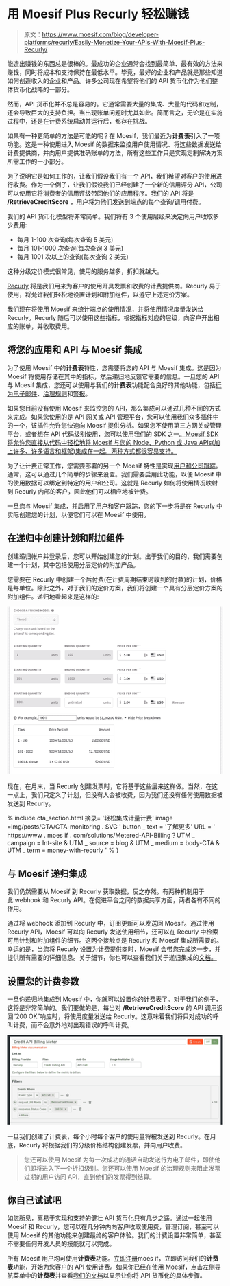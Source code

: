 # 用 Moesif Plus Recurly 轻松赚钱

> 原文：<https://www.moesif.com/blog/developer-platforms/recurly/Easily-Monetize-Your-APIs-With-Moesif-Plus-Recurly/>

能造出赚钱的东西总是很棒的。最成功的企业通常会找到最简单、最有效的方法来赚钱，同时将成本和支持保持在最低水平。毕竟，最好的企业和产品就是那些知道如何创造收入的企业和产品。许多公司现在希望将他们的 API 货币化作为他们整体货币化战略的一部分。

然而，API 货币化并不总是容易的。它通常需要大量的集成、大量的代码和定制，还会导致巨大的支持负担。当出现账单问题时尤其如此。简而言之，无论是在实施过程中，还是在计费系统启动并运行后，都存在挑战。

如果有一种更简单的方法是可能的呢？在 Moesif，我们最近为**计费表**引入了一项功能。这是一种使用进入 Moesif 的数据来监控用户使用情况、将这些数据发送给计费提供商，并向用户提供准确账单的方法，所有这些工作只是实现定制解决方案所需工作的一小部分。

为了说明它是如何工作的，让我们假设我们有一个 API，我们希望对客户的使用进行收费。作为一个例子，让我们假设我们已经创建了一个新的信用评分 API，公司可以使用它将消费者的信用评级带回他们的应用程序。我们的 API 将是 **/RetrieveCreditScore** ，用户将为他们发送到端点的每个查询/调用付费。

我们的 API 货币化模型将非常简单。我们将有 3 个使用层级来决定向用户收取多少费用:

*   每月 1-100 次查询(每次查询 5 美元)
*   每月 101-1000 次查询(每次查询 3 美元)
*   每月 1001 次以上的查询(每次查询 2 美元)

这种分级定价模式很常见，使用的服务越多，折扣就越大。

[Recurly](https://recurly.com/) 将是我们用来为客户的使用开具发票和收费的计费提供商。Recurly 易于使用，将允许我们轻松地设置计划和附加组件，以遵守上述定价方案。

我们现在将使用 Moesif 来统计端点的使用情况，并将使用情况度量发送给 Recurly。Recurly 随后可以使用这些指标，根据指标对应的层级，向客户开出相应的账单，并收取费用。

## 将您的应用和 API 与 Moesif 集成

为了使用 Moesif 中的**计费表**特性，您需要将您的 API 与 Moesif 集成。这是因为 Moesif 将使用存储在其中的指标，然后递归地反馈它需要的信息。一旦您的 API 与 Moesif 集成，您还可以使用与我们的**计费表**功能配合良好的其他功能，包括[行为电子邮件](https://www.moesif.com/features/user-behavioral-emails?utm_campaign=Int-site&utm_source=blog&utm_medium=body-cta&utm_term=monetize-with-recurly)、[治理规则](https://www.moesif.com/features/api-governance-rules?utm_campaign=Int-site&utm_source=blog&utm_medium=body-cta&utm_term=monetize-with-recurly)和[警报](https://www.moesif.com/features/api-monitoring?utm_campaign=Int-site&utm_source=blog&utm_medium=body-cta&utm_term=monetize-with-recurly)。

如果您目前没有使用 Moesif 来监控您的 API，那么集成可以通过几种不同的方式来完成。如果您使用的是 API 网关或 API 管理平台，您可以使用我们众多插件中的一个，该插件允许您快速向 Moesif 提供分析。如果您不使用第三方网关或管理平台，或者想在 API 代码级别使用，您可以使用我们的 SDK 之一[。Moesif SDK 将允许您直接从代码中轻松地将 Moesif 与您的 Node、Python 或 Java APIs(加上许多、许多语言和框架)集成在一起。两种方式都很容易支持。](https://www.moesif.com/docs/server-integration/?utm_campaign=Int-site&utm_source=blog&utm_medium=body-cta&utm_term=monetize-with-recurly)

为了让计费正常工作，您需要部署的另一个 Moesif 特性是实现[用户和公司跟踪](https://www.moesif.com/docs/user-analytics/?utm_campaign=Int-site&utm_source=blog&utm_medium=body-cta&utm_term=monetize-with-recurly)。通常，这可以通过几个简单的步骤来设置。我们需要启用此功能，以便 Moesif 中的使用数据可以绑定到特定的用户和公司。这就是 Recurly 如何将使用情况映射到 Recurly 内部的客户，因此他们可以相应地被计费。

一旦您与 Moesif 集成，并启用了用户和客户跟踪，您的下一步将是在 Recurly 中实际创建您的计划，以便它们可以在 Moesif 中使用。

## 在递归中创建计划和附加组件

创建递归帐户并登录后，您可以开始创建您的计划。出于我们的目的，我们需要创建一个计划，其中包括使用分层定价的附加产品。

您需要在 Recurly 中创建一个后付费(在计费周期结束时收到的付款)的计划，价格是每单位。除此之外，对于我们的定价方案，我们将创建一个具有分层定价方案的附加组件。递归地看起来是这样的:

![tiered pricing example in Recurly](img/52f967128da0debb4915996ab17cc17f.png)

现在，在月末，当 Recurly 创建发票时，它将基于这些层来这样做。当然，在这一点上，我们只定义了计划，但没有人会被收费，因为我们还没有任何使用数据被发送到 Recurly。

% include cta_section.html 摘录= '轻松集成计量计费' image =img/posts/CTA/CTA-monitoring . SVG ' button _ text = '了解更多' URL = ' https://www . moes if . com/solutions/Metered-API-Billing？UTM _ campaign = Int-site & UTM _ source = blog & UTM _ medium = body-CTA & UTM _ term = money-with-recurly ' % }

## 与 Moesif 递归集成

我们仍然需要从 Moesif 到 Recurly 获取数据，反之亦然。有两种机制用于此:webhook 和 Recurly API。在促进平台之间的数据共享方面，两者各有不同的作用。

通过将 webhook 添加到 Recurly 中，订阅更新可以发送回 Moesif。通过使用 Recurly API，Moesif 可以向 Recurly 发送使用细节，还可以在 Recurly 中检索可用计划和附加组件的细节。这两个接触点是 Recurly 和 Moesif 集成所需要的。幸运的是，当您将 Recurly 设置为计费提供商时，Moesif 会带您完成这一步，并提供所有需要的详细信息。关于细节，你也可以查看我们关于递归集成的[文档。](https://www.moesif.com/docs/metered-billing/integrate-with-recurly/?utm_campaign=Int-site&utm_source=blog&utm_medium=body-cta&utm_term=monetize-with-recurly)

## 设置您的计费参数

一旦你递归地集成到 Moesif 中，你就可以设置你的计费表了。对于我们的例子，这将是非常简单的。我们要做的是，每当对 **/RetrieveCreditScore** 的 API 调用返回“200 OK”响应时，将使用度量发送给 Recurly。这意味着我们将只对成功的呼叫计费，而不会意外地对出现错误的呼叫计费。

![billing meter screen with filter criteria](img/42e12ac76f50a49ea7a91bce6d728100.png)

一旦我们创建了计费表，每个小时每个客户的使用量将被发送到 Recurly。在月底，Recurly 将根据我们的分级价格结构创建发票，并向用户收费。

> 您还可以使用 Moesif 为每一次成功的通话自动发送行为电子邮件，即使他们即将进入下一个折扣级别。您还可以使用 Moesif 的治理规则来阻止发票过期的用户访问 API，直到他们的发票得到结算。

## 你自己试试吧

如您所见，离易于实现和支持的健壮 API 货币化只有几步之遥。通过一起使用 Moesif 和 Recurly，您可以在几分钟内向客户收取使用费，管理订阅，甚至可以使用 Moesif 的其他功能来创建最终的客户体验。我们的计费设置非常简单，甚至不需要任何开发人员的技能就可以完成。

所有 Moesif 用户均可使用**计费表**功能。[立即注册](https://www.moesif.com/signup?utm_campaign=Int-site&utm_source=blog&utm_medium=body-cta&utm_term=monetize-with-recurly)moes if，立即访问我们的**计费表**功能，开始为您客户的 API 使用计费。如果你已经在使用 Moesif，点击左侧导航菜单中的**计费表**并查看[我们的文档](https://www.moesif.com/docs/metered-billing/?utm_campaign=Int-site&utm_source=blog&utm_medium=body-cta&utm_term=monetize-with-recurly)以显示让你将 API 货币化的具体步骤。